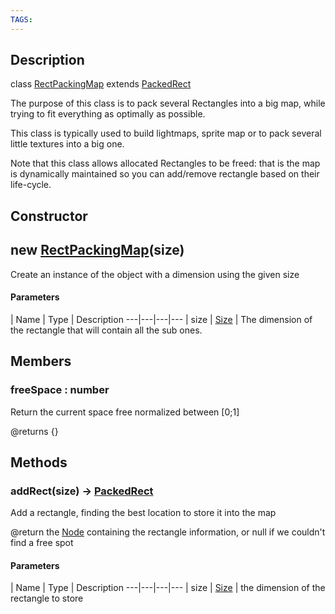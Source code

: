 ```yaml
---
TAGS:
---
```

## Description

class [RectPackingMap](/classes/2.4/RectPackingMap) extends [PackedRect](/classes/2.4/PackedRect)

The purpose of this class is to pack several Rectangles into a big map, while trying to fit everything as optimally as possible.

This class is typically used to build lightmaps, sprite map or to pack several little textures into a big one.

Note that this class allows allocated Rectangles to be freed: that is the map is dynamically maintained so you can add/remove rectangle based on their life-cycle.

## Constructor

## new [RectPackingMap](/classes/2.4/RectPackingMap)(size)

Create an instance of the object with a dimension using the given size

#### Parameters
 | Name | Type | Description
---|---|---|---
 | size | [Size](/classes/2.4/Size) |  The dimension of the rectangle that will contain all the sub ones.

## Members

### freeSpace : number

Return the current space free normalized between [0;1]

@returns {}

## Methods

### addRect(size) &rarr; [PackedRect](/classes/2.4/PackedRect)

Add a rectangle, finding the best location to store it into the map

@return the [Node](/classes/2.4/Node) containing the rectangle information, or null if we couldn't find a free spot

#### Parameters
 | Name | Type | Description
---|---|---|---
 | size | [Size](/classes/2.4/Size) |  the dimension of the rectangle to store

